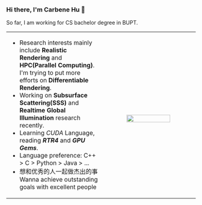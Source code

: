 ### Hi there, I'm Carbene Hu 👋

So far, I am working for CS bachelor degree in BUPT.

<table width="100%">
  <tr>
  <td width="50%">

- Research interests mainly include **Realistic Rendering** and **HPC(Parallel Computing)**. I'm trying to put more efforts on **Differentiable Rendering**.
- Working on **Subsurface Scattering(SSS)** and **Realtime Global Illumination** research recently.
- Learning *CUDA* Language, reading ***RTR4*** and ***GPU Gems***.
- Language preference: C++ > C > Python > Java > ...
- 想和优秀的人一起做杰出的事 Wanna achieve outstanding goals with excellent people

</td>
               
<td width="50%">
&nbsp;<p align="center">
<img src="https://github-readme-stats.vercel.app/api?username=Hyiker&count_private=true&hide_title=true&hide_rank=true&show_icons=true&theme=swift" width="70%"/>
  </p>

</td>
</tr>

</table>
